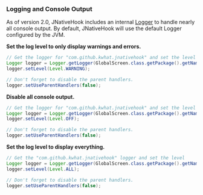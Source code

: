 ### Logging and Console Output
As of version 2.0, JNativeHook includes an internal [Logger](http://docs.oracle.com/javase/1.5.0/docs/api/java/util/logging/Logger.html) 
to handle nearly all console output.  By default, JNativeHook will use the default Logger 
configured by the JVM.

**Set the log level to only display warnings and errors.**
```java
// Get the logger for "com.github.kwhat.jnativehook" and set the level to warning.
Logger logger = Logger.getLogger(GlobalScreen.class.getPackage().getName());
logger.setLevel(Level.WARNING);

// Don't forget to disable the parent handlers.
logger.setUseParentHandlers(false);
```

**Disable all console output.**
```java
// Get the logger for "com.github.kwhat.jnativehook" and set the level to off.
Logger logger = Logger.getLogger(GlobalScreen.class.getPackage().getName());
logger.setLevel(Level.OFF);

// Don't forget to disable the parent handlers.
logger.setUseParentHandlers(false);
```

**Set the log level to display everything.**
```java
// Get the "com.github.kwhat.jnativehook" logger and set the level
Logger logger = Logger.getLogger(GlobalScreen.class.getPackage().getName());
logger.setLevel(Level.ALL);

// Don't forget to disable the parent handlers.
logger.setUseParentHandlers(false);
```
